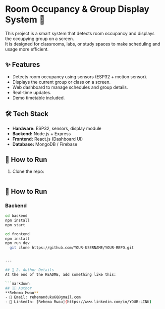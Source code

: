 # Room Occupancy & Group Display System 🏫

This project is a smart system that detects room occupancy and displays the occupying group on a screen.  
It is designed for classrooms, labs, or study spaces to make scheduling and usage more efficient.

## ✨ Features
- Detects room occupancy using sensors (ESP32 + motion sensor).
- Displays the current group or class on a screen.
- Web dashboard to manage schedules and group details.
- Real-time updates.
- Demo timetable included.

## 🛠️ Tech Stack
- **Hardware:** ESP32, sensors, display module  
- **Backend:** Node.js + Express  
- **Frontend:** React.js (Dashboard UI)  
- **Database:** MongoDB / Firebase
 
## 🚀 How to Run
1. Clone the repo:
   ```bash
 ## 🚀 How to Run
### Backend
```bash
cd backend
npm install
npm start

cd frontend
npm install
npm run dev
  git clone https://github.com/YOUR-USERNAME/YOUR-REPO.git


---

## 🔹 2. Author Details  
At the end of the README, add something like this:  

```markdown
## 👩‍💻 Author
**Rehema Mwau**  
- 📧 Email: rehemanduku68@gmail.com  
- 🔗 LinkedIn: [Rehema Mwau](https://www.linkedin.com/in/YOUR-LINK)  
